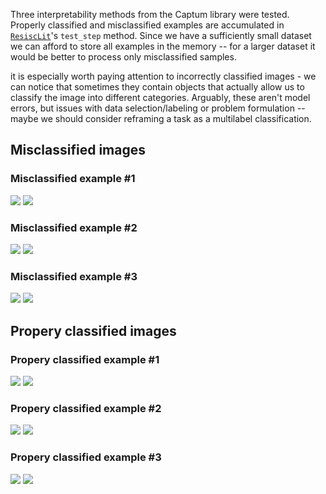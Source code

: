 Three interpretability methods from the Captum library were tested. Properly classified and misclassified examples are accumulated in [`ResiscLit`](https://github.com/abojda/deepdrive_course/blob/main/deepdrive_course/resisc45/modules.py#L10)'s `test_step` method. Since we have a sufficiently small dataset we can afford to store all examples in the memory -- for a larger dataset it would be better to process only misclassified samples.

it is especially worth paying attention to incorrectly classified images - we can notice that sometimes they contain objects that actually allow us to classify the image into different categories. Arguably, these aren't model errors, but issues with data selection/labeling or problem formulation -- maybe we should consider reframing a task as a multilabel classification.


## Misclassified images
### Misclassified example #1
![](img/wrong_1_occlusion.png)
![](img/wrong_1_gradcam.png)

### Misclassified example #2
![](img/wrong_2_occlusion.png)
![](img/wrong_2_gradcam.png)

### Misclassified example #3
![](img/wrong_3_occlusion.png)
![](img/wrong_3_gradcam.png)

## Propery classified images
### Propery classified example #1
![](img/ok_1_occlusion.png)
![](img/ok_1_gradcam.png)

### Propery classified example #2
![](img/ok_2_occlusion.png)
![](img/ok_2_gradcam.png)

### Propery classified example #3
![](img/ok_3_occlusion.png)
![](img/ok_3_gradcam.png)
